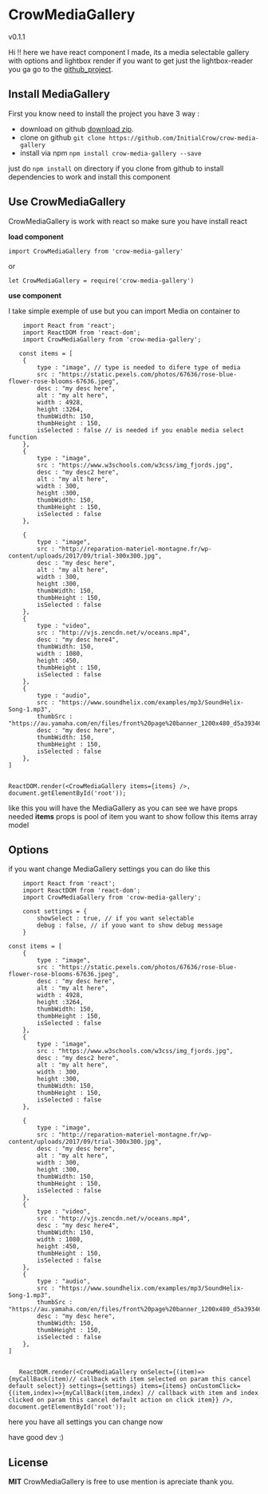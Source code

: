 ﻿
# CrowMediaGallery 
v0.1.1


Hi !! here we have react component I made, its a media selectable gallery with options and lightbox render if you want to get just the lightbox-reader you ga go to the [github_project](https://github.com/InitialCrow/crow-lightbox-reader).

## Install MediaGallery

First you know need to install the project you have 3 way :

- download on github [download zip](https://github.com/InitialCrow/crow-media-gallery/archive/master.zip).
- clone on github `git clone https://github.com/InitialCrow/crow-media-gallery `
- install via npm `npm install crow-media-gallery --save`

just do `npm install` on directory if you clone from github to install dependencies to work and install this component

## Use CrowMediaGallery

CrowMediaGallery is work with react so make sure you have install react

**load component**

`import CrowMediaGallery from 'crow-media-gallery'` 

or

 `let CrowMediaGallery = require('crow-media-gallery')`

**use component**

I take simple exemple of use but you can import Media on container to 

        import React from 'react';
        import ReactDOM from 'react-dom';
        import CrowMediaGallery from 'crow-media-gallery';
        
       const items = [
    	{
    		type : "image", // type is needed to difere type of media
    		src : "https://static.pexels.com/photos/67636/rose-blue-flower-rose-blooms-67636.jpeg",
    		desc : "my desc here",
    		alt : "my alt here",
    		width : 4928,
    		height :3264,
    		thumbWidth: 150,
    		thumbHeight : 150,
    		isSelected : false // is needed if you enable media select function
    	},
    	{
    		type : "image",
    		src : "https://www.w3schools.com/w3css/img_fjords.jpg",
    		desc : "my desc2 here",
    		alt : "my alt here",
    		width : 300,
    		height :300,
    		thumbWidth: 150,
    		thumbHeight : 150,
    		isSelected : false
    	},
    	
    	{
    		type : "image",
    		src : "http://reparation-materiel-montagne.fr/wp-content/uploads/2017/09/trial-300x300.jpg",
    		desc : "my desc here",
    		alt : "my alt here",
    		width : 300,
    		height :300,
    		thumbWidth: 150,
    		thumbHeight : 150,
    		isSelected : false
    	},
    	{
    		type : "video",
    		src : "http://vjs.zencdn.net/v/oceans.mp4",
    		desc : "my desc here4",
    		thumbWidth: 150,
    		width : 1080,
    		height :450,
    		thumbHeight : 150,
    		isSelected : false
    	},
    	{
    		type : "audio",
    		src : "https://www.soundhelix.com/examples/mp3/SoundHelix-Song-1.mp3",
    		thumbSrc : "https://au.yamaha.com/en/files/front%20page%20banner_1200x480_d5a393465b9094b78c6cde73d642f31e.jpg",
    		desc : "my desc here",
    		thumbWidth: 150,
    		thumbHeight : 150,
    		isSelected : false
    	},
    ]
    
    
    ReactDOM.render(<CrowMediaGallery items={items} />, document.getElementById('root'));

like this you will have the MediaGallery as you can see we have props needed **items** props is pool of item you want to show follow this items array model

## Options
if you want change MediaGallery settings you can do like this

        import React from 'react';
        import ReactDOM from 'react-dom';
        import CrowMediaGallery from 'crow-media-gallery';
    
        const settings = {
	    	showSelect : true, // if you want selectable
	    	debug : false, // if youo want to show debug message
	    }
    
    const items = [ 
    	{
    		type : "image",
    		src : "https://static.pexels.com/photos/67636/rose-blue-flower-rose-blooms-67636.jpeg",
    		desc : "my desc here",
    		alt : "my alt here",
    		width : 4928,
    		height :3264,
    		thumbWidth: 150,
    		thumbHeight : 150,
    		isSelected : false
    	},
    	{
    		type : "image",
    		src : "https://www.w3schools.com/w3css/img_fjords.jpg",
    		desc : "my desc2 here",
    		alt : "my alt here",
    		width : 300,
    		height :300,
    		thumbWidth: 150,
    		thumbHeight : 150,
    		isSelected : false
    	},
    	
    	{
    		type : "image",
    		src : "http://reparation-materiel-montagne.fr/wp-content/uploads/2017/09/trial-300x300.jpg",
    		desc : "my desc here",
    		alt : "my alt here",
    		width : 300,
    		height :300,
    		thumbWidth: 150,
    		thumbHeight : 150,
    		isSelected : false
    	},
    	{
    		type : "video",
    		src : "http://vjs.zencdn.net/v/oceans.mp4",
    		desc : "my desc here4",
    		thumbWidth: 150,
    		width : 1080,
    		height :450,
    		thumbHeight : 150,
    		isSelected : false
    	},
    	{
    		type : "audio",
    		src : "https://www.soundhelix.com/examples/mp3/SoundHelix-Song-1.mp3",
    		thumbSrc : "https://au.yamaha.com/en/files/front%20page%20banner_1200x480_d5a393465b9094b78c6cde73d642f31e.jpg",
    		desc : "my desc here",
    		thumbWidth: 150,
    		thumbHeight : 150,
    		isSelected : false
    	},
    ]
   

       ReactDOM.render(<CrowMediaGallery onSelect={(item)=>{myCallBack(item)// callback with item selected on param this cancel default select}} settings={settings} items={items} onCustomClick={(item,index)=>{myCallBack(item,index) // callback with item and index clicked on param this cancel default action on click item}} />, document.getElementById('root'));

here you have all settings you can change now

have good dev :)

## License

**MIT** CrowMediaGallery is free to use mention is apreciate thank you.



